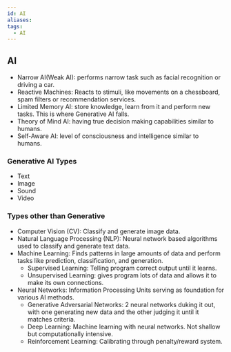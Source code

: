 ```yaml
---
id: AI
aliases: 
tags:
  - AI
---
```



## AI



* Narrow AI(Weak AI): performs narrow task such as facial recognition or driving a car.
* Reactive Machines: Reacts to stimuli, like movements on a chessboard, spam filters or recommendation services.
* Limited Memory AI: store knowledge, learn from it and perform new tasks. This is where Generative AI falls.
* Theory of Mind AI:  having true decision making capabilities similar to humans.
* Self-Aware AI: level of consciousness and intelligence similar to humans.

### Generative AI Types
* Text
* Image
* Sound
* Video

### Types other than Generative
* Computer Vision (CV): Classify and generate image data.
* Natural Language Processing (NLP): Neural network based algorithms used to classify and generate text data.
* Machine Learning: Finds patterns in large amounts of data and perform tasks like prediction, classification, and generation.
  * Supervised Learning: Telling program correct output until it learns.
  * Unsupervised Learning: gives program lots of data and allows it to make its own connections.
* Neural Networks: Information Processing Units serving as foundation for various AI methods.
  * Generative Adversarial Networks: 2 neural networks duking it out, with one generating new data and the other judging it until it matches criteria.
  * Deep Learning: Machine learning with neural networks.  Not shallow but computationally intensive.
  * Reinforcement Learning: Calibrating through penalty/reward system.
